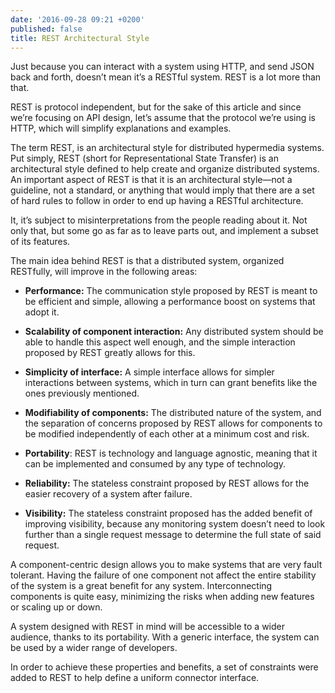 ```yaml
---
date: '2016-09-28 09:21 +0200'
published: false
title: REST Architectural Style
---
```

Just because you can interact with a system using HTTP, and send JSON back and forth, doesn’t mean it’s a RESTful system. REST is a lot more than that.

REST is protocol independent, but for the sake of this article and since we’re focusing on API design, let’s assume that the protocol we’re using is HTTP, which will simplify explanations and examples.

The term REST, is an architectural style for distributed hypermedia systems. Put simply, REST (short for Representational State Transfer) is an architectural style defined to help create and organize distributed systems. An important aspect of REST is that it is an architectural style—not a guideline, not a standard, or anything that would imply that there are a set of hard rules to follow in order to end up having a RESTful architecture.

It, it’s subject to misinterpretations from the people reading about it. Not only that, but some go as far as to leave parts out, and implement a subset of its features.

The main idea behind REST is that a distributed system, organized RESTfully, will improve in the following areas:
 
* **Performance:** The communication style proposed by REST is meant to be efficient and simple, allowing a performance boost on systems that adopt it.

* **Scalability of component interaction:** Any distributed system should be able to handle this aspect well enough, and the simple interaction proposed by REST greatly allows for this.

* **Simplicity of interface:** A simple interface allows for simpler interactions between systems, which in turn can grant benefits like the ones previously mentioned.

* **Modifiability of components:** The distributed nature of the system, and the separation of concerns proposed by REST allows for components to be modified independently of each other at a minimum cost and risk.

* **Portability**: REST is technology and language agnostic, meaning that it can be implemented and consumed by any type of technology.

* **Reliability:** The stateless constraint proposed by REST allows for the easier recovery of a system after failure.

* **Visibility:** The stateless constraint proposed has the added benefit of improving visibility, because any monitoring system doesn’t need to look further than a single request message to determine the full state of said request.

A component-centric design allows you to make systems that are very fault tolerant. Having the failure of one component not affect the entire stability of the system is a great benefit for any system. Interconnecting components is quite easy, minimizing the risks when adding new features or scaling up or down. 

A system designed with REST in mind will be accessible to a wider audience, thanks to its portability. With a generic interface, the system can be used by a wider range of developers. 

In order to achieve these properties and benefits, a set of constraints were added to REST to help define a uniform connector interface.